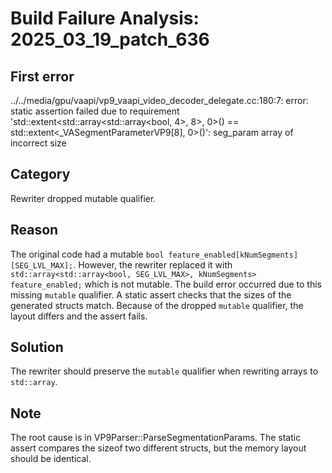 # Build Failure Analysis: 2025_03_19_patch_636

## First error

../../media/gpu/vaapi/vp9_vaapi_video_decoder_delegate.cc:180:7: error: static assertion failed due to requirement 'std::extent<std::array<std::array<bool, 4>, 8>, 0>() == std::extent<_VASegmentParameterVP9[8], 0>()': seg_param array of incorrect size

## Category
Rewriter dropped mutable qualifier.

## Reason
The original code had a mutable `bool feature_enabled[kNumSegments][SEG_LVL_MAX];`. However, the rewriter replaced it with `std::array<std::array<bool, SEG_LVL_MAX>, kNumSegments> feature_enabled;` which is not mutable. The build error occurred due to this missing `mutable` qualifier. A static assert checks that the sizes of the generated structs match. Because of the dropped `mutable` qualifier, the layout differs and the assert fails.

## Solution
The rewriter should preserve the `mutable` qualifier when rewriting arrays to `std::array`.

## Note
The root cause is in VP9Parser::ParseSegmentationParams. The static assert compares the sizeof two different structs, but the memory layout should be identical.